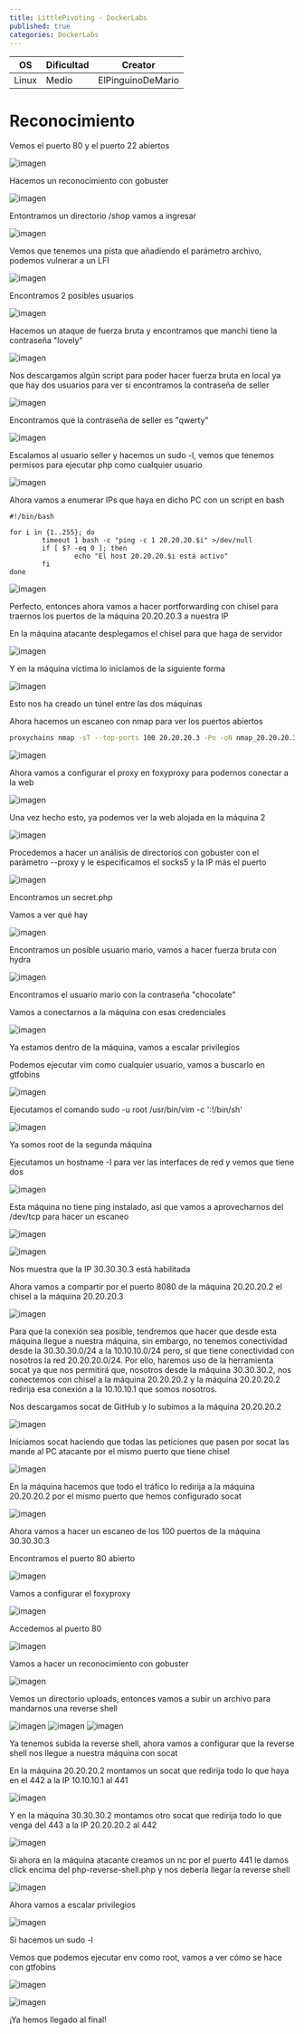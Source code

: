 ```yaml
---
title: LittlePivoting - DockerLabs
published: true
categories: DockerLabs
---
```


 
| OS     | Dificultad  | Creator           |
| ------ | ----------- | -------------     | 
| Linux  | Medio       | ElPinguinoDeMario | 

# Reconocimiento

Vemos el puerto 80 y el puerto 22 abiertos

![imagen](https://github.com/romabri/romabri.github.io/assets/51706860/74d84973-ec3a-46ce-a379-04deda329411)

Hacemos un reconocimiento con gobuster

![imagen](https://github.com/romabri/romabri.github.io/assets/51706860/0e41f8e1-0a72-4479-9f2d-a6cceee90b4d)

Entontramos un directorio /shop vamos a ingresar

![imagen](https://github.com/romabri/romabri.github.io/assets/51706860/079f1069-0c63-4f4f-8398-763b1ed48d70)

Vemos que tenemos una pista que añadiendo el parámetro archivo, podemos vulnerar a un LFI

![imagen](https://github.com/romabri/romabri.github.io/assets/51706860/76ce5228-8890-420d-a005-416889b2f5cb)

Encontramos 2 posibles usuarios 

![imagen](https://github.com/romabri/romabri.github.io/assets/51706860/52945197-ab70-4764-948e-479f54c11bb6)

Hacemos un ataque de fuerza bruta y encontramos que manchi tiene la contraseña "lovely"

![imagen](https://github.com/romabri/romabri.github.io/assets/51706860/314de088-8cd0-4b1c-b709-4b87b2c0eb32)

Nos descargamos algún script para poder hacer fuerza bruta en local ya que hay dos usuarios para ver si encontramos la contraseña de seller

![imagen](https://github.com/romabri/romabri.github.io/assets/51706860/2733e3f6-1eec-4892-8d67-72a448d6ab25)

Encontramos que la contraseña de seller es "qwerty"

![imagen](https://github.com/romabri/romabri.github.io/assets/51706860/e07ecc92-e597-44b6-afb4-e4a26e2dd3ba)

Escalamos al usuario seller y hacemos un sudo -l, vemos que tenemos permisos para ejecutar php como cualquier usuario 

![imagen](https://github.com/romabri/romabri.github.io/assets/51706860/ec2c0ff2-2f93-47fe-a9e7-70960885bb5e)

Ahora vamos a enumerar IPs que haya en dicho PC con un script en bash
```
#!/bin/bash

for i in {1..255}; do
        timeout 1 bash -c "ping -c 1 20.20.20.$i" >/dev/null
        if [ $? -eq 0 ]; then
                echo "El host 20.20.20.$i está activo"
        fi
done

```

![imagen](https://github.com/romabri/romabri.github.io/assets/51706860/748d3f7f-6bfc-4db7-b084-82d2e2c721b3)

Perfecto, entonces ahora vamos a hacer portforwarding con chisel para traernos los puertos de la máquina 20.20.20.3 a nuestra IP

En la máquina atacante desplegamos el chisel para que haga de servidor

![imagen](https://github.com/romabri/romabri.github.io/assets/51706860/1461a610-9b51-4afb-8071-2e2ec57ad818)

Y en la máquina víctima lo iniciamos de la siguiente forma

![imagen](https://github.com/romabri/romabri.github.io/assets/51706860/0858beca-bd76-4d47-8dc3-aad5278647f4)

Esto nos ha creado un túnel entre las dos máquinas

Ahora hacemos un escaneo con nmap para ver los puertos abiertos

```bash
proxychains nmap -sT --top-ports 100 20.20.20.3 -Pn -oN nmap_20.20.20.3
```

![imagen](https://github.com/romabri/romabri.github.io/assets/51706860/898f2047-7663-4ee9-9993-23c3cec4ade9)

Ahora vamos a configurar el proxy en foxyproxy para podernos conectar a la web

![imagen](https://github.com/romabri/romabri.github.io/assets/51706860/1b2356e5-98ce-4a2e-96b3-8be86f021a72)

Una vez hecho esto, ya podemos ver la web alojada en la máquina 2

![imagen](https://github.com/romabri/romabri.github.io/assets/51706860/2ab0cd0d-170c-459f-8f52-25a4ef58e424)

Procedemos a hacer un análisis de directorios con gobuster con el parámetro --proxy y le especificamos el socks5 y la IP más el puerto

![imagen](https://github.com/romabri/romabri.github.io/assets/51706860/d71c066c-4041-4906-87a4-d7f641f40482)

Encontramos un secret.php

Vamos a ver qué hay

![imagen](https://github.com/romabri/romabri.github.io/assets/51706860/a4c397e2-c51c-42ec-a7f5-f31b7c626141)

Encontramos un posible usuario mario, vamos a hacer fuerza bruta con hydra

![imagen](https://github.com/romabri/romabri.github.io/assets/51706860/4860e520-e5fc-4baf-a1dd-c2c72c068b56)

Encontramos el usuario mario con la contraseña "chocolate"

Vamos a conectarnos a la máquina con esas credenciales

![imagen](https://github.com/romabri/romabri.github.io/assets/51706860/5c208042-bb90-4177-a83e-21a10c3cb134)

Ya estamos dentro de la máquina, vamos a escalar privilegios

Podemos ejecutar vim como cualquier usuario, vamos a buscarlo en gtfobins

![imagen](https://github.com/romabri/romabri.github.io/assets/51706860/5b2a1732-8ed1-4c3e-a630-0b3ada87deb2)

Ejecutamos el comando sudo -u root /usr/bin/vim -c ':!/bin/sh'

![imagen](https://github.com/romabri/romabri.github.io/assets/51706860/0d124e11-deef-41b8-9e3b-f79c96c84b57)

Ya somos root de la segunda máquina

Ejecutamos un hostname -I para ver las interfaces de red y vemos que tiene dos

![imagen](https://github.com/romabri/romabri.github.io/assets/51706860/fb8b84ea-3812-4e77-87cd-f8ce5d8c3792)

Esta máquina no tiene ping instalado, así que vamos a aprovecharnos del /dev/tcp para hacer un escaneo

![imagen](https://github.com/romabri/romabri.github.io/assets/51706860/677a4143-87cb-442b-aa0c-a09a920cf8d0)

![imagen](https://github.com/romabri/romabri.github.io/assets/51706860/0d4bf1a2-155e-4eb9-8ed6-d87b35d8f445)

Nos muestra que la IP 30.30.30.3 está habilitada

Ahora vamos a compartir por el puerto 8080 de la máquina 20.20.20.2 el chisel a la máquina 20.20.20.3

![imagen](https://github.com/romabri/romabri.github.io/assets/51706860/36c49bb5-d0da-4806-948e-9131231f185c)

Para que la conexión sea posible, tendremos que hacer que desde esta máquina llegue a nuestra máquina, sin embargo, no tenemos conectividad desde la 30.30.30.0/24 a la 10.10.10.0/24 pero, sí que tiene conectividad con nosotros la red 20.20.20.0/24. Por ello, haremos uso de la herramienta socat ya que nos permitirá que, nosotros desde la máquina 30.30.30.2, nos conectemos con chisel a la máquina 20.20.20.2 y la máquina 20.20.20.2 redirija esa conexión a la 10.10.10.1 que somos nosotros.

Nos descargamos socat de GitHub y lo subimos a la máquina 20.20.20.2

![imagen](https://github.com/romabri/romabri.github.io/assets/51706860/fe1edf21-6b32-4bb7-83ac-efa0c3c6b401)

Iniciamos socat haciendo que todas las peticiones que pasen por socat las mande al PC atacante por el mismo puerto que tiene chisel

![imagen](https://github.com/romabri/romabri.github.io/assets/51706860/d8b6a86b-a832-4d16-8480-d030af1b819f)

En la máquina hacemos que todo el tráfico lo redirija a la máquina 20.20.20.2 por el mismo puerto que hemos configurado socat

![imagen](https://github.com/romabri/romabri.github.io/assets/51706860/0b0495e4-4680-479b-88cc-6fe318a0df24)

Ahora vamos a hacer un escaneo de los 100 puertos de la máquina 30.30.30.3

Encontramos el puerto 80 abierto

![imagen](https://github.com/romabri/romabri.github.io/assets/51706860/1cbfbe38-17f2-468c-9f11-5b6d769a7e8d)

Vamos a configurar el foxyproxy

![imagen](https://github.com/romabri/romabri.github.io/assets/51706860/935bbeef-4b2b-4807-9f0c-e79de4bd923c)

Accedemos al puerto 80

![imagen](https://github.com/romabri/romabri.github.io/assets/51706860/eb3389bf-9230-49d1-8ba7-e54279081819)

Vamos a hacer un reconocimiento con gobuster

![imagen](https://github.com/romabri/romabri.github.io/assets/51706860/2222fe70-de48-4771-b8d5-81e3e926c64b)

Vemos un directorio uploads, entonces vamos a subir un archivo para mandarnos una reverse shell

![imagen](https://github.com/romabri/romabri.github.io/assets/51706860/ec7ba4a3-55c1-4642-b415-3d5f6ded8ac4)
![imagen](https://github.com/romabri/romabri.github.io/assets/51706860/b782cb79-3b3d-4aab-b5b2-39d03c568567)
![imagen](https://github.com/romabri/romabri.github.io/assets/51706860/ba01521d-5257-4200-8d03-c7b6faafa545)

Ya tenemos subida la reverse shell, ahora vamos a configurar que la reverse shell nos llegue a nuestra máquina con socat

En la máquina 20.20.20.2 montamos un socat que redirija todo lo que haya en el 442 a la IP 10.10.10.1 al 441

![imagen](https://github.com/romabri/romabri.github.io/assets/51706860/0812796f-ee5c-4999-a0bd-d22055f16baa)

Y en la máquina 30.30.30.2 montamos otro socat que redirija todo lo que venga del 443 a la IP 20.20.20.2 al 442

![imagen](https://github.com/romabri/romabri.github.io/assets/51706860/888bac3b-6731-4bb9-b6e8-18d4686613f4)

Si ahora en la máquina atacante creamos un nc por el puerto 441 le damos click encima del php-reverse-shell.php y nos debería llegar la reverse shell

![imagen](https://github.com/romabri/romabri.github.io/assets/51706860/2469cfc1-0ee9-46f3-bb59-86ebc9315873)

Ahora vamos a escalar privilegios

![imagen](https://github.com/romabri/romabri.github.io/assets/51706860/eeea2711-de25-4870-aa88-ec55d04fb77c)

Si hacemos un sudo -l

Vemos que podemos ejecutar env como root, vamos a ver cómo se hace con gtfobins

![imagen](https://github.com/romabri/romabri.github.io/assets/51706860/78080cfc-f031-4d0c-af76-3ad9ef73f95b)

![imagen](https://github.com/romabri/romabri.github.io/assets/51706860/81f322c8-d493-4259-971c-311c6d38d543)

¡Ya hemos llegado al final!
